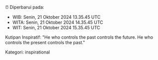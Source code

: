 ⏰ Diperbarui pada:
- WIB: Senin, 21 Oktober 2024 13.35.45 UTC
- WITA: Senin, 21 Oktober 2024 14.35.45 UTC
- WIT: Senin, 21 Oktober 2024 15.35.45 UTC

Kutipan Inspiratif:
"He who controls the past controls the future. He who controls the present controls the past."


Kategori: inspirational

